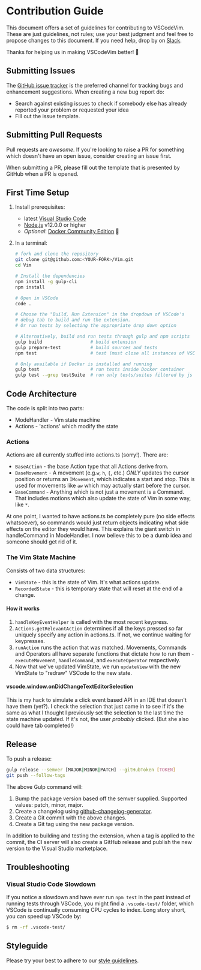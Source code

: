 # Contribution Guide

This document offers a set of guidelines for contributing to VSCodeVim.
These are just guidelines, not rules; use your best judgment and feel free to propose changes to this document.
If you need help, drop by on [Slack](https://vscodevim.herokuapp.com/).

Thanks for helping us in making VSCodeVim better! :clap:

## Submitting Issues

The [GitHub issue tracker](https://github.com/VSCodeVim/Vim/issues) is the preferred channel for tracking bugs and enhancement suggestions.
When creating a new bug report do:

- Search against existing issues to check if somebody else has already reported your problem or requested your idea
- Fill out the issue template.

## Submitting Pull Requests

Pull requests are _awesome_.
If you're looking to raise a PR for something which doesn't have an open issue, consider creating an issue first.

When submitting a PR, please fill out the template that is presented by GitHub when a PR is opened.

## First Time Setup

1.  Install prerequisites:
    - latest [Visual Studio Code](https://code.visualstudio.com/)
    - [Node.js](https://nodejs.org/) v12.0.0 or higher
    - _Optional_: [Docker Community Edition](https://store.docker.com/search?type=edition&offering=community) 🐋
1.  In a terminal:

    ```bash
    # fork and clone the repository
    git clone git@github.com:<YOUR-FORK>/Vim.git
    cd Vim

    # Install the dependencies
    npm install -g gulp-cli
    npm install

    # Open in VSCode
    code .

    # Choose the "Build, Run Extension" in the dropdown of VSCode's
    # debug tab to build and run the extension.
    # Or run tests by selecting the appropriate drop down option

    # Alternatively, build and run tests through gulp and npm scripts
    gulp build                  # build extension
    gulp prepare-test           # build sources and tests
    npm test                    # test (must close all instances of VSCode)

    # Only available if Docker is installed and running
    gulp test                   # run tests inside Docker container
    gulp test --grep testSuite  # run only tests/suites filtered by js regex inside container
    ```

## Code Architecture

The code is split into two parts:

- ModeHandler - Vim state machine
- Actions - 'actions' which modify the state

### Actions

Actions are all currently stuffed into actions.ts (sorry!). There are:

- `BaseAction` - the base Action type that all Actions derive from.
- `BaseMovement` - A movement (e.g.`w`, `h`, `{`, etc.) _ONLY_ updates the cursor position or returns an `IMovement`, which indicates a start and stop. This is used for movements like `aw` which may actually start before the cursor.
- `BaseCommand` - Anything which is not just a movement is a Command. That includes motions which also update the state of Vim in some way, like `*`.

At one point, I wanted to have actions.ts be completely pure (no side effects whatsoever), so commands would just return objects indicating what side effects on the editor they would have. This explains the giant switch in handleCommand in ModeHandler. I now believe this to be a dumb idea and someone should get rid of it.

### The Vim State Machine

Consists of two data structures:

- `VimState` - this is the state of Vim. It's what actions update.
- `RecordedState` - this is temporary state that will reset at the end of a change.

#### How it works

1.  `handleKeyEventHelper` is called with the most recent keypress.
2.  `Actions.getRelevantAction` determines if all the keys pressed so far uniquely specify any action in actions.ts. If not, we continue waiting for keypresses.
3.  `runAction` runs the action that was matched. Movements, Commands and Operators all have separate functions that dictate how to run them - `executeMovement`, `handleCommand`, and `executeOperator` respectively.
4.  Now that we've updated VimState, we run `updateView` with the new VimState to "redraw" VSCode to the new state.

#### vscode.window.onDidChangeTextEditorSelection

This is my hack to simulate a click event based API in an IDE that doesn't have them (yet?). I check the selection that just came in to see if it's the same as what I thought I previously set the selection to the last time the state machine updated. If it's not, the user _probably_ clicked. (But she also could have tab completed!)

## Release

To push a release:

```bash
gulp release --semver [MAJOR|MINOR|PATCH] --gitHubToken [TOKEN]
git push --follow-tags
```

The above Gulp command will:

1.  Bump the package version based off the semver supplied. Supported values: patch, minor, major.
2.  Create a changelog using [github-changelog-generator](https://github.com/github-changelog-generator/github-changelog-generator).
3.  Create a Git commit with the above changes.
4.  Create a Git tag using the new package version.

In addition to building and testing the extension, when a tag is applied to the commit, the CI server will also create a GitHub release and publish the new version to the Visual Studio marketplace.

## Troubleshooting

### Visual Studio Code Slowdown

If you notice a slowdown and have ever run `npm test` in the past instead of running tests through VSCode, you might find a `.vscode-test/` folder, which VSCode is continually consuming CPU cycles to index. Long story short, you can speed up VSCode by:

```bash
$ rm -rf .vscode-test/
```

## Styleguide

Please try your best to adhere to our [style guidelines](https://github.com/VSCodeVim/Vim/blob/master/STYLE.md).
